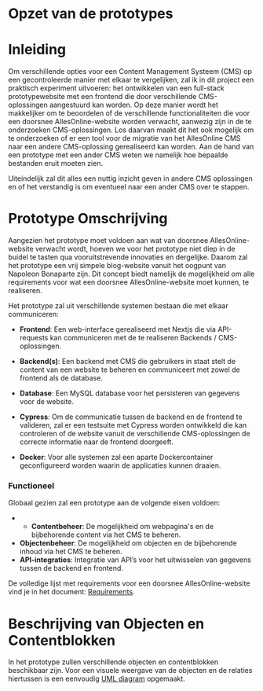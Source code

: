 # Opzet van de prototypes

# Inleiding

Om verschillende opties voor een Content Management Systeem (CMS) op een gecontroleerde manier met elkaar te vergelijken, zal ik in dit project een praktisch experiment uitvoeren: het ontwikkelen van een full-stack prototypewebsite met een frontend die door verschillende CMS-oplossingen aangestuurd kan worden. Op deze manier wordt het makkelijker om te beoordelen of de verschillende functionaliteiten die voor een doorsnee AllesOnline-website worden verwacht, aanwezig zijn in de te onderzoeken CMS-oplossingen. Los daarvan maakt dit het ook mogelijk om te onderzoeken of er een tool voor de migratie van het AllesOnline CMS naar een andere CMS-oplossing gerealiseerd kan worden. Aan de hand van een prototype met een ander CMS weten we namelijk hoe bepaalde bestanden eruit moeten zien.

Uiteindelijk zal dit alles een nuttig inzicht geven in andere CMS oplossingen en of het verstandig is om eventueel naar een ander CMS over te stappen.

# Prototype Omschrijving

Aangezien het prototype moet voldoen aan wat van doorsnee AllesOnline-website verwacht wordt, hoeven we voor het prototype niet diep in de buidel te tasten qua vooruitstrevende innovaties en dergelijke. Daarom zal het prototype een vrij simpele blog-website vanuit het oogpunt van Napoleon Bonaparte zijn. Dit concept biedt namelijk de mogelijkheid om alle requirements voor wat een doorsnee AllesOnline-website moet kunnen, te realiseren.  

Het prototype zal uit verschillende systemen bestaan die met elkaar communiceren:

- **Frontend**: Een web-interface gerealiseerd met Nextjs die via API-requests kan communiceren met de te realiseren Backends / CMS-oplossingen.
    
- **Backend(s)**: Een backend met CMS die gebruikers in staat stelt de content van een website te beheren en communiceert met zowel de frontend als de database. 
    
- **Database**: Een MySQL database voor het persisteren van gegevens voor de website. 
	
* **Cypress**: Om de communicatie tussen de backend en de frontend te valideren, zal er een testsuite met Cypress worden ontwikkeld die kan controleren of de website vanuit de verschillende CMS-oplossingen de correcte informatie naar de frontend doorgeeft.
	  
* **Docker**: Voor alle systemen zal een aparte Dockercontainer geconfigureerd worden waarin de applicaties kunnen draaien. 
	  
### Functioneel

Globaal gezien zal een prototype aan de volgende eisen voldoen:

- - **Contentbeheer**: De mogelijkheid om webpagina's en de bijbehorende content via het CMS te beheren.
- **Objectenbeheer**: De mogelijkheid om objecten en de bijbehorende inhoud via het CMS te beheren.
- **API-integraties**: Integratie van API’s voor het uitwisselen van gegevens tussen de backend en frontend.

De volledige lijst met requirements voor een doorsnee AllesOnline-website vind je in het document: [Requirements](../AnalyseAdvies/Requirements.md).

# Beschrijving van Objecten en Contentblokken

In het prototype zullen verschillende objecten en contentblokken beschikbaar zijn. Voor een visuele weergave van de objecten en de relaties hiertussen is een eenvoudig [UML diagram](../Bijlagen/UmlEntiteitenDiagramPrototype.md) opgemaakt.
